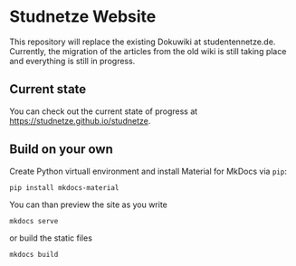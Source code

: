 # Studnetze Website
This repository will replace the existing Dokuwiki at studentennetze.de. Currently, the migration of the articles from the old wiki is still taking place and everything is still in progress.

## Current state
You can check out the current state of progress at <https://studnetze.github.io/studnetze>.

## Build on your own
Create Python virtuall environment and install Material for MkDocs via `pip`:
```
pip install mkdocs-material
```

You can than preview the site as you write
```
mkdocs serve 
```
or build the static files
```
mkdocs build
```